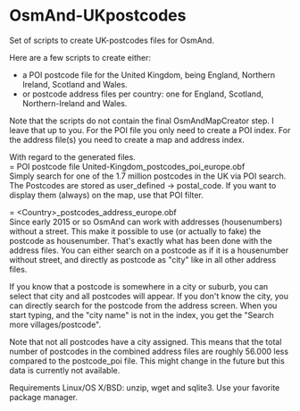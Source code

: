 # OsmAnd-UKpostcodes
Set of scripts to create UK-postcodes files for OsmAnd.

Here are a few scripts to create either:
- a POI postcode file for the United Kingdom, being England, Northern Ireland, Scotland and Wales.
- or postcode address files per country: one for England, Scotland, Northern-Ireland and Wales.

Note that the scripts do not contain the final OsmAndMapCreator step. I leave that up to you. For the POI file you only need to create a POI index. For the address file(s) you need to create a map and address index.



With regard to the generated files.<br> 
= POI postcode file United-Kingdom_postcodes_poi_europe.obf<br>
Simply search for one of the 1.7 million postcodes in the UK via POI search.
The Postcodes are stored as user_defined -> postal_code. If you want to display them (always) on the map, use that POI filter.


= \<Country\>_postcodes_address_europe.obf<br>
Since early 2015 or so OsmAnd can work with addresses (housenumbers) without a street. This make it possible to use (or actually to fake) the postcode as housenumber. That's exactly what has been done with the address files. You can either search on a postcode as if it is a housenumber without street, and directly as postcode as "city" like in all other address files.

If you know that a postcode is somewhere in a city or suburb, you can select that city and all postcodes will appear. If you don't know the city, you can directly search for the postcode from the address screen. When you start typing, and the "city name" is not in the index, you get the "Search more villages/postcode".

Note that not all postcodes have a city assigned. This means that the total number of postcodes in the combined address files are roughly 56.000 less compared to the postcode_poi file. This might change in the future but this data is currently not available.

Requirements Linux/OS X/BSD: unzip, wget and sqlite3. Use your favorite package manager.
